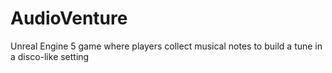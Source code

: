 # AudioVenture
 Unreal Engine 5 game where players collect musical notes to build a tune in a disco-like setting
